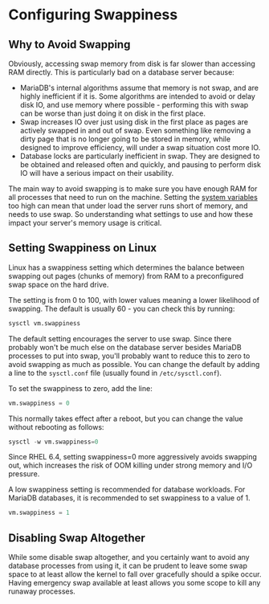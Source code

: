 # Configuring Swappiness

## Why to Avoid Swapping

Obviously, accessing swap memory from disk is far slower than accessing RAM directly. This is particularly bad on a database server because:

- MariaDB's internal algorithms assume that memory is not swap, and are highly inefficient if it is. Some algorithms are intended to avoid or delay disk IO, and use memory where possible - performing this with swap can be worse than just doing it on disk in the first place.
- Swap increases IO over just using disk in the first place as pages are actively swapped in and out of swap. Even something like removing a dirty page that is no longer going to be stored in memory, while designed to improve efficiency, will under a swap situation cost more IO.
- Database locks are particularly inefficient in swap. They are designed to be obtained and released often and quickly, and pausing to perform disk IO will have a serious impact on their usability.

The main way to avoid swapping is to make sure you have enough RAM for all processes that need to run on the machine. Setting the [system variables](/replication/optimization-and-tuning/system-variables/) too high can mean that under load the server runs short of memory, and needs to use swap. So understanding what settings to use and how these impact your server's memory usage is critical.

## Setting Swappiness on Linux

Linux has a swappiness setting which determines the balance between swapping out pages (chunks of memory) from RAM to a preconfigured swap space on the hard drive.

The setting is from 0 to 100, with lower values meaning a lower likelihood of swapping. The default is usually 60 - you can check this by running:

```sql
sysctl vm.swappiness
```

The default setting encourages the server to use swap. Since there probably won't be much else on the database server besides MariaDB processes to put into swap, you'll probably want to reduce this to zero to avoid swapping as much as possible. You can change the default by adding a line to the `sysctl.conf` file (usually found in `/etc/sysctl.conf`).

To set the swappiness to zero, add the line:

```sql
vm.swappiness = 0
```

This normally takes effect after a reboot, but you can change the value without rebooting as follows:

```sql
sysctl -w vm.swappiness=0
```

Since RHEL 6.4, setting swappiness=0 more aggressively avoids swapping out, which increases the risk of OOM killing under strong memory and I/O pressure.

A low swappiness setting is recommended for database workloads. For MariaDB databases, it is recommended to set swappiness to a value of 1.

```sql
vm.swappiness = 1
```

## Disabling Swap Altogether

While some disable swap altogether, and you certainly want to avoid any database processes from using it, it can be prudent to leave some swap space to at least allow the kernel to fall over gracefully should a spike occur. Having emergency swap available at least allows you some scope to kill any runaway processes.